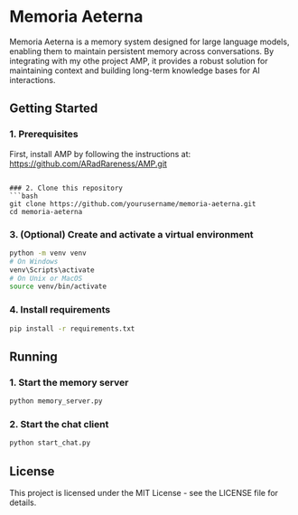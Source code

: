 # Memoria Aeterna

Memoria Aeterna is a memory system designed for large language models, enabling them to maintain persistent memory across conversations. By integrating with my othe project AMP, it provides a robust solution for maintaining context and building long-term knowledge bases for AI interactions.

## Getting Started

### 1. Prerequisites
First, install AMP by following the instructions at:
https://github.com/ARadRareness/AMP.git
```

### 2. Clone this repository
```bash
git clone https://github.com/yourusername/memoria-aeterna.git
cd memoria-aeterna
```

### 3. (Optional) Create and activate a virtual environment
```bash
python -m venv venv
# On Windows
venv\Scripts\activate
# On Unix or MacOS
source venv/bin/activate
```

### 4. Install requirements
```bash
pip install -r requirements.txt
```

## Running

### 1. Start the memory server
```bash
python memory_server.py
```

### 2. Start the chat client
```bash
python start_chat.py
```

## License

This project is licensed under the MIT License - see the LICENSE file for details.